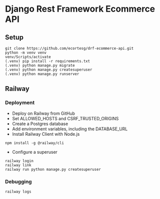 # Django Rest Framework Ecommerce API

## Setup

```shell
git clone https://github.com/ecortesg/drf-ecommerce-api.git
python -m venv venv
venv/Scripts/activate
(.venv) pip install -r requirements.txt
(.venv) python manage.py migrate
(.venv) python manage.py createsuperuser
(.venv) python manage.py runserver
```

## Railway

### Deployment

- Deploy on Railway from GitHub
- Set ALLOWED_HOSTS and CSRF_TRUSTED_ORIGINS
- Create a Postgres database
- Add environment variables, including the DATABASE_URL
- Install Railway Client with Node.js

```shell
npm install -g @railway/cli
```

- Configure a superuser

```shell
railway login
railway link
railway run python manage.py createsuperuser
```

### Debugging

```shell
railway logs
```
